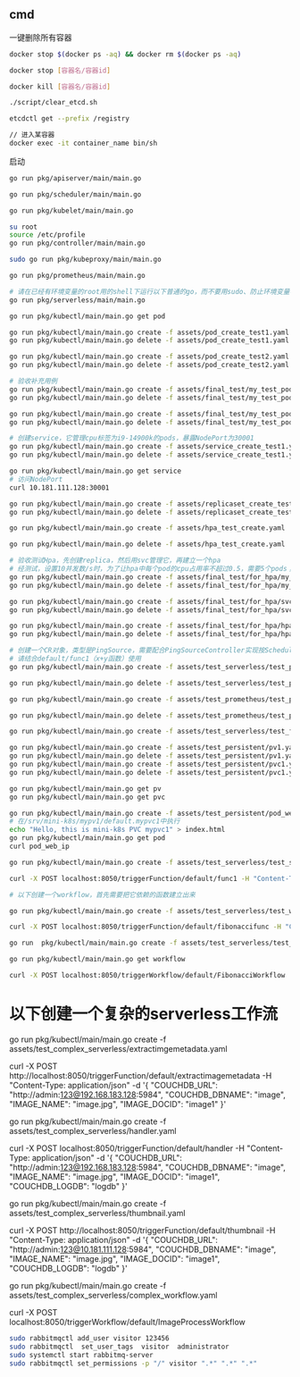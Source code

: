 ## cmd

一键删除所有容器

```bash
docker stop $(docker ps -aq) && docker rm $(docker ps -aq)
```

```bash
docker stop [容器名/容器id]

docker kill [容器名/容器id]

./script/clear_etcd.sh

etcdctl get --prefix /registry

// 进入某容器
docker exec -it container_name bin/sh

```


启动

```bash
go run pkg/apiserver/main/main.go

go run pkg/scheduler/main/main.go

go run pkg/kubelet/main/main.go

su root
source /etc/profile
go run pkg/controller/main/main.go

sudo go run pkg/kubeproxy/main/main.go

go run pkg/prometheus/main/main.go

# 请在已经有环境变量的root用的shell下运行以下普通的go，而不要用sudo、防止环境变量与父shell不一致的问题！
go run pkg/serverless/main/main.go
```



```bash
go run pkg/kubectl/main/main.go get pod

go run pkg/kubectl/main/main.go create -f assets/pod_create_test1.yaml
go run pkg/kubectl/main/main.go delete -f assets/pod_create_test1.yaml

go run pkg/kubectl/main/main.go create -f assets/pod_create_test2.yaml
go run pkg/kubectl/main/main.go delete -f assets/pod_create_test2.yaml

# 验收补充用例
go run pkg/kubectl/main/main.go create -f assets/final_test/my_test_pod1.yaml
go run pkg/kubectl/main/main.go delete -f assets/final_test/my_test_pod1.yaml

go run pkg/kubectl/main/main.go create -f assets/final_test/my_test_pod2.yaml
go run pkg/kubectl/main/main.go delete -f assets/final_test/my_test_pod2.yaml

# 创建service，它管理cpu标签为i9-14900k的pods，暴露NodePort为30001
go run pkg/kubectl/main/main.go create -f assets/service_create_test1.yaml
go run pkg/kubectl/main/main.go delete -f assets/service_create_test1.yaml

go run pkg/kubectl/main/main.go get service
# 访问NodePort
curl 10.181.111.128:30001

go run pkg/kubectl/main/main.go create -f assets/replicaset_create_test1.yaml
go run pkg/kubectl/main/main.go delete -f assets/replicaset_create_test1.yaml

go run pkg/kubectl/main/main.go create -f assets/hpa_test_create.yaml

go run pkg/kubectl/main/main.go delete -f assets/hpa_test_create.yaml

# 验收测试Hpa，先创建replica，然后用svc管理它，再建立一个hpa
# 经测试，设置10并发数/s时，为了让hpa中每个pod的cpu占用率不超过0.5，需要5个pods；这里简单访问一下nginx并不太占内存空间，memory占用几乎不变（实际一个容器启动nginx只占用6MiB左右，可以据此设计目标限制的memory值）
go run pkg/kubectl/main/main.go create -f assets/final_test/for_hpa/my_replica.yaml
go run pkg/kubectl/main/main.go delete -f assets/final_test/for_hpa/my_replica.yaml

go run pkg/kubectl/main/main.go create -f assets/final_test/for_hpa/svc_on_my_replica.yaml
go run pkg/kubectl/main/main.go delete -f assets/final_test/for_hpa/svc_on_my_replica.yaml

go run pkg/kubectl/main/main.go create -f assets/final_test/for_hpa/hpa_on_my_replica.yaml
go run pkg/kubectl/main/main.go delete -f assets/final_test/for_hpa/hpa_on_my_replica.yaml

# 创建一个CR对象，类型是PingSource，需要配合PingSourceController实现按Scheduler发消息的功能
# 请结合default/func1（x+y函数）使用
go run pkg/kubectl/main/main.go create -f assets/test_serverless/test_ping_source1.yaml

go run pkg/kubectl/main/main.go delete -f assets/test_serverless/test_ping_source1.yaml

go run pkg/kubectl/main/main.go create -f assets/test_prometheus/test_prometheus_pod1.yaml

go run pkg/kubectl/main/main.go delete -f assets/test_prometheus/test_prometheus_pod1.yaml

go run pkg/kubectl/main/main.go create -f assets/test_serverless/test_func1.yaml

go run pkg/kubectl/main/main.go create -f assets/test_persistent/pv1.yaml
go run pkg/kubectl/main/main.go delete -f assets/test_persistent/pv1.yaml
go run pkg/kubectl/main/main.go create -f assets/test_persistent/pvc1.yaml
go run pkg/kubectl/main/main.go delete -f assets/test_persistent/pvc1.yaml

go run pkg/kubectl/main/main.go get pv
go run pkg/kubectl/main/main.go get pvc

go run pkg/kubectl/main/main.go create -f assets/test_persistent/pod_web.yaml
# 在/srv/mini-k8s/mypv1/default.mypvc1中执行
echo "Hello, this is mini-k8s PVC mypvc1" > index.html
go run pkg/kubectl/main/main.go get pod
curl pod_web_ip

go run pkg/kubectl/main/main.go create -f assets/test_serverless/test_serverless1.yaml

curl -X POST localhost:8050/triggerFunction/default/func1 -H "Content-Type: application/json" -d '{"x": 123, "y": 789}'

# 以下创建一个workflow，首先需要把它依赖的函数建立出来

go run pkg/kubectl/main/main.go create -f assets/test_serverless/test_workflow/workflow_func1.yaml

curl -X POST localhost:8050/triggerFunction/default/fibonaccifunc -H "Content-Type: application/json" -d '{"x": 0, "y": 1, "i": 1}'

go run  pkg/kubectl/main/main.go create -f assets/test_serverless/test_workflow/test_workflow1.yaml

go run pkg/kubectl/main/main.go get workflow

curl -X POST localhost:8050/triggerWorkflow/default/FibonacciWorkflow
```

# 以下创建一个复杂的serverless工作流
go run pkg/kubectl/main/main.go create -f assets/test_complex_serverless/extractimgemetadata.yaml

curl -X POST http://localhost:8050/triggerFunction/default/extractimagemetadata -H "Content-Type: application/json" -d '{
  "COUCHDB_URL": "http://admin:123@192.168.183.128:5984",
  "COUCHDB_DBNAME": "image",
  "IMAGE_NAME": "image.jpg",
  "IMAGE_DOCID": "image1"
}'

go run pkg/kubectl/main/main.go create -f assets/test_complex_serverless/handler.yaml

curl -X POST localhost:8050/triggerFunction/default/handler -H "Content-Type: application/json" -d '{
  "COUCHDB_URL": "http://admin:123@192.168.183.128:5984",
  "COUCHDB_DBNAME": "image",
  "IMAGE_NAME": "image.jpg",
  "IMAGE_DOCID": "image1",
  "COUCHDB_LOGDB": "logdb"
}'

go run pkg/kubectl/main/main.go create -f assets/test_complex_serverless/thumbnail.yaml

curl -X POST http://localhost:8050/triggerFunction/default/thumbnail -H "Content-Type: application/json" -d '{
  "COUCHDB_URL": "http://admin:123@10.181.111.128:5984",
  "COUCHDB_DBNAME": "image",
  "IMAGE_NAME": "image.jpg",
  "IMAGE_DOCID": "image1",
  "COUCHDB_LOGDB": "logdb"
}'

go run  pkg/kubectl/main/main.go create -f assets/test_complex_serverless/complex_workflow.yaml

curl -X POST localhost:8050/triggerWorkflow/default/ImageProcessWorkflow

```bash
sudo rabbitmqctl add_user visitor 123456
sudo rabbitmqctl  set_user_tags  visitor  administrator
sudo systemctl start rabbitmq-server
sudo rabbitmqctl set_permissions -p "/" visitor ".*" ".*" ".*"
```